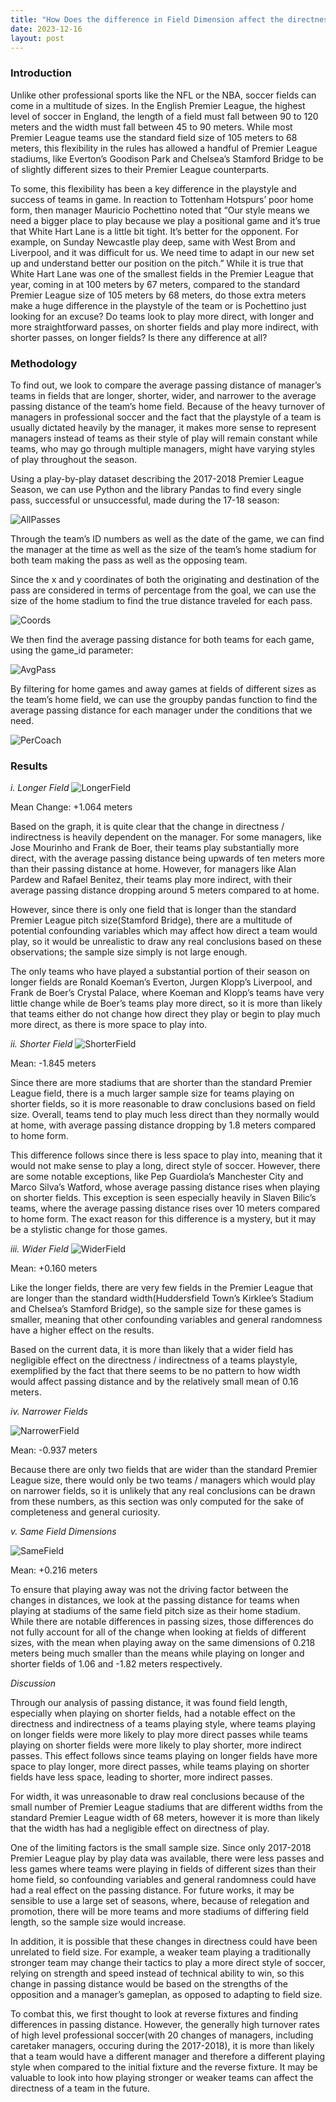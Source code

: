 ```yaml
---
title: "How Does the difference in Field Dimension affect the directness of a soccer team?"
date: 2023-12-16
layout: post
---
```

### Introduction

Unlike other professional sports like the NFL or the NBA, soccer fields can come in a multitude of sizes. In the English Premier League, the highest level of soccer in England, the length of a field must fall between 90 to 120 meters and the width must fall between 45 to 90 meters. While most Premier League teams use the standard field size of 105 meters to 68 meters, this flexibility in the rules has allowed a handful of Premier League stadiums, like Everton’s Goodison Park and Chelsea’s Stamford Bridge to be of slightly different sizes to their Premier League counterparts.

To some, this flexibility has been a key difference in the playstyle and success of teams in game. In reaction to Tottenham Hotspurs’ poor home form, then manager Mauricio Pochettino noted that “Our style means we need a bigger place to play because we play a positional game and it’s true that White Hart Lane is a little bit tight. It’s better for the opponent. For example, on Sunday Newcastle play deep, same with West Brom and Liverpool, and it was difficult for us. We need time to adapt in our new set up and understand better our position on the pitch.” While it is true that White Hart Lane was one of the smallest fields in the Premier League that year, coming in at 100 meters by 67 meters, compared to the standard Premier League size of 105 meters by 68 meters, do those extra meters make a huge difference in the playstyle of the team or is Pochettino just looking for an excuse? Do teams look to play more direct, with longer and more straightforward passes, on shorter fields and play more indirect, with shorter passes, on longer fields? Is there any difference at all?

### Methodology
To find out, we look to compare the average passing distance of manager’s teams in fields that are longer, shorter, wider, and narrower to the average passing distance of the team’s home field. Because of the heavy turnover of managers in professional soccer and the fact that the playstyle of a team is usually dictated heavily by the manager, it makes more sense to represent managers instead of teams as their style of play will remain constant while teams, who may go through multiple managers, might have varying styles of play throughout the season.

Using a play-by-play dataset describing the 2017-2018 Premier League Season, we can use Python and the library Pandas to find every single pass, successful or unsuccessful, made during the 17-18 season:

![AllPasses]({site.url}/assets/FieldPitch/FieldPitchdf1.png)

Through the team’s ID numbers as well as the date of the game, we can find the manager at the time as well as the size of the team’s home stadium for both team making the pass as well as the opposing team. 

Since the x and y coordinates of both the originating and destination of the pass are considered in terms of percentage from the goal, we can use the size of the home stadium to find the true distance traveled for each pass. 

![Coords](assets/FieldPitchAnalysis/FieldPitchdf2.png)


We then find the average passing distance for both teams for each game, using the game_id parameter:

![AvgPass](/assets/FieldPitchAnalysis/FieldPitchdf3.png)

By filtering for home games and away games at fields of different sizes as the team’s home field, we can use the groupby pandas function to find the average passing distance for each manager under the conditions that we need.

![PerCoach](/assets/FieldPitchAnalysis/FieldPitchdf4.png)

### Results
*i. Longer Field*
![LongerField](/assets/FieldPitchAnalysis/Longerfield.png)

Mean Change: +1.064 meters

Based on the graph, it is quite clear that the change in directness / indirectness is heavily dependent on the manager. For some managers, like Jose Mourinho and Frank de Boer, their teams play substantially more direct, with the average passing distance being upwards of ten meters more than their passing distance at home. However, for managers like Alan Pardew and Rafael Benitez, their teams play more indirect, with their average passing distance dropping around 5 meters compared to at home. 

However, since there is only one field that is longer than the standard Premier League pitch size(Stamford Bridge), there are a multitude of potential confounding variables which may affect how direct a team would play, so it would be unrealistic to draw any real conclusions based on these observations; the sample size simply is not large enough. 

The only teams who have played a substantial portion of their season on longer fields are Ronald Koeman’s Everton, Jurgen Klopp’s Liverpool, and Frank de Boer’s Crystal Palace, where Koeman and Klopp’s teams have very little change while de Boer’s teams play more direct, so it is more than likely that teams either do not change how direct they play or begin to play much more direct, as there is more space to play into.

*ii. Shorter Field*
![ShorterField](/assets/FieldPitchAnalysis/Shorterfield.png)

Mean: -1.845 meters

Since there are more stadiums that are shorter than the standard Premier League field, there is a much larger sample size for teams playing on shorter fields, so it is more reasonable to draw conclusions based on field size. Overall, teams tend to play much less direct than they normally would at home, with average passing distance dropping by 1.8 meters compared to home form. 

This difference follows since there is less space to play into, meaning that it would not make sense to play a long, direct style of soccer. However, there are some notable exceptions, like Pep Guardiola’s Manchester City and Marco Silva’s Watford, whose average passing distance rises when playing on shorter fields. This exception is seen especially heavily in Slaven Bilic’s teams, where the average passing distance rises over 10 meters compared to home form. The exact reason for this difference is a mystery, but it may be a stylistic change for those games.

*iii. Wider Field*
![WiderField](/assets/FieldPitchAnalysis/Widerfield.png)

Mean: +0.160 meters

Like the longer fields, there are very few fields in the Premier League that are longer than the standard width(Huddersfield Town’s Kirklee’s Stadium and Chelsea’s Stamford Bridge), so the sample size for these games is smaller, meaning that other confounding variables and general randomness have a higher effect on the results. 

Based on the current data, it is more than likely that a wider field has negligible effect on the directness / indirectness of a teams playstyle, exemplified by the fact that there seems to be no pattern to how width would affect passing distance and by the relatively small mean of 0.16 meters. 

*iv. Narrower Fields*

![NarrowerField](/assets/FieldPitchAnalysis/Narrowerfield.png)

Mean: -0.937 meters

Because there are only two fields that are wider than the standard Premier League size, there would only be two teams / managers which would play on narrower fields, so it is unlikely that any real conclusions can be drawn from these numbers, as this section was only computed for the sake of completeness and general curiosity.

*v. Same Field Dimensions*

![SameField](/assets/FieldPitchAnalysis/Samefield.png)

Mean: +0.216 meters

To ensure that playing away was not the driving factor between the changes in distances, we look at the passing distance for teams when playing at stadiums of the same field pitch size as their home stadium. While there are notable differences in passing sizes, those differences do not fully account for all of the change when looking at fields of different sizes, with the mean when playing away on the same dimensions of 0.218 meters being much smaller than the means while playing on longer and shorter fields of 1.06 and -1.82 meters respectively. 

*Discussion*

Through our analysis of passing distance, it was found field length, especially when playing on shorter fields, had a notable effect on the directness and indirectness of a teams playing style, where teams playing on longer fields were more likely to play more direct passes while teams playing on shorter fields were more likely to play shorter, more indirect passes. This effect follows since teams playing on longer fields have more space to play longer, more direct passes, while teams playing on shorter fields have less space, leading to shorter, more indirect passes. 

For width, it was unreasonable to draw real conclusions because of the small number of Premier League stadiums that are different widths from the standard Premier League width of 68 meters, however it is more than likely that the width has had a negligible effect on directness of play.

One of the limiting factors is the small sample size. Since only 2017-2018 Premier League play by play data was available, there were less passes and less games where teams were playing in fields of different sizes than their home field, so confounding variables and general randomness could have had a real effect on the passing distance. For future works, it may be sensible to use a large set of seasons, where, because of relegation and promotion, there will be more teams and more stadiums of differing field length, so the sample size would increase.

In addition, it is possible that these changes in directness could have been unrelated to field size. For example, a weaker team playing a traditionally stronger team may change their tactics to play a more direct style of soccer, relying on strength and speed instead of technical ability to win, so this change in passing distance would be based on the strengths of the opposition and a manager’s gameplan, as opposed to adapting to field size. 

To combat this, we first thought to look at reverse fixtures and finding differences in passing distance. However, the generally high turnover rates of high level professional soccer(with 20 changes of managers, including caretaker managers, occuring during the 2017-2018), it is more than likely that a team would have a different manager and therefore a different playing style when compared to the initial fixture and the reverse fixture. It may be valuable to look into how playing stronger or weaker teams can affect the directness of a team in the future.

